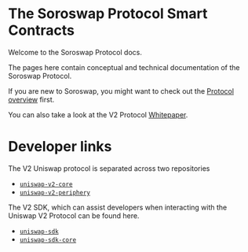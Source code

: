 # The Soroswap Protocol Smart Contracts

Welcome to the Soroswap Protocol docs.

The pages here contain conceptual and technical documentation of the Soroswap Protocol.

If you are new to Soroswap, you might want to check out the [Protocol overview](./concepts/protocol-overview/how-uniswap-works) first.

You can also take a look at the V2 Protocol <a href='/whitepaper.pdf' target='_blank' rel='noopener noreferrer'>Whitepaper</a>.

# Developer links

The V2 Uniswap protocol is separated across two repositories

- [`uniswap-v2-core`](https://github.com/Uniswap/uniswap-v2-core)
- [`uniswap-v2-periphery`](https://github.com/Uniswap/uniswap-v2-periphery)

The V2 SDK, which can assist developers when interacting with the Uniswap V2 Protocol can be found here.

- [`uniswap-sdk`](https://github.com/Uniswap/uniswap-v2-sdk)
- [`uniswap-sdk-core`](https://github.com/Uniswap/uniswap-sdk-core)
